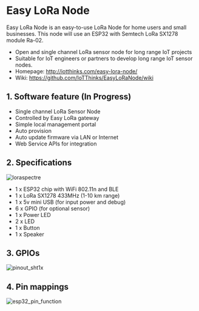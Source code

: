 # Easy LoRa Node
Easy LoRa Node is an easy-to-use LoRa Node for home users and small businesses. This node will use an ESP32 with Semtech LoRa SX1278 module Ra-02.
- Open and single channel LoRa sensor node for long range IoT projects
- Suitable for IoT engineers or partners to develop long range IoT sensor nodes.
- Homepage: http://iotthinks.com/easy-lora-node/
- Wiki: https://github.com/IoTThinks/EasyLoRaNode/wiki

## 1. Software feature (In Progress)
- Single channel LoRa Sensor Node
- Controlled by Easy LoRa gateway
- Simple local management portal
- Auto provision
- Auto update firmware via LAN or Internet
- Web Service APIs for integration

## 2. Specifications
![loraspectre](https://user-images.githubusercontent.com/29994971/44208549-db345980-a18a-11e8-8557-5cd88867fa33.png)
- 1 x ESP32 chip with WiFi 802.11n and BLE
- 1 x LoRa SX1278 433MHz (1-10 km range)
- 1 x 5v mini USB (for input power and debug)
- 6 x GPIO (for optional sensor)
- 1 x Power LED
- 2 x LED
- 1 x Button
- 1 x Speaker

## 3. GPIOs
![pinout_sht1x](https://user-images.githubusercontent.com/29994971/44208555-dc658680-a18a-11e8-82fa-e1f3a49495e1.png)

## 4. Pin mappings
![esp32_pin_function](https://user-images.githubusercontent.com/29994971/44208562-e091a400-a18a-11e8-9d75-117f988203c7.png)


